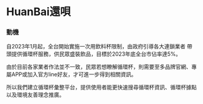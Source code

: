<h1>HuanBai還唄</h1>

<h3>動機</h3>
<p>自2023年1月起，全台開始實施一次用飲料杯限制，由政府引導各大連鎖業者
帶頭提供循環杯服務，供民眾盛裝飲品，目標於2023年底全台市佔率達5%。

由於目前各家業者作法並不一致，民眾若想瞭解循環杯，則需要至多品牌官網、專屬APP或加入官方line好友，才可進一步得到相關資訊。

所以我們建立循環杯彙整平台，提供使用者能更快速搜尋循環杯資訊、循環杯據點以及環境友善理念推廣。
</p>
